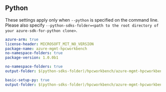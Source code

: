 ## Python

These settings apply only when `--python` is specified on the command line.
Please also specify `--python-sdks-folder=<path to the root directory of your azure-sdk-for-python clone>`.

``` yaml $(track2)
azure-arm: true
license-header: MICROSOFT_MIT_NO_VERSION
package-name: azure-mgmt-hpcworkbench
no-namespace-folders: true
package-version: 1.0.0b1
```

``` yaml $(python-mode) == 'update' && $(track2)
no-namespace-folders: true
output-folder: $(python-sdks-folder)/hpcworkbench/azure-mgmt-hpcworkbench/azure/mgmt/hpcworkbench
```

``` yaml $(python-mode) == 'create' && $(track2)
basic-setup-py: true
output-folder: $(python-sdks-folder)/hpcworkbench/azure-mgmt-hpcworkbench
```
